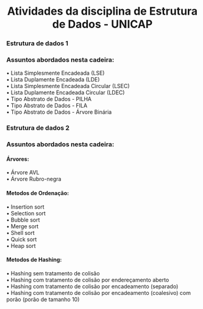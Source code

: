 <h1 align="center">Atividades da disciplina de Estrutura de Dados - UNICAP</h1>

<div>
  <h3> Estrutura de dados 1 </h3> 
<p>
<h3>Assuntos abordados nesta cadeira: <br> </h3>
• Lista Simplesmente Encadeada (LSE) <br>
• Lista Duplamente Encadeada (LDE)<br>
• Lista Simplesmente Encadeada Circular (LSEC)<br>
• Lista Duplamente Encadeada Circular (LDEC)<br>
• Tipo Abstrato de Dados - PILHA <br>
• Tipo Abstrato de Dados - FILA <br>
• Tipo Abstrato de Dados - Árvore Binária <br>
</p>

</div>
<div>
  <h3> Estrutura de dados 2 </h3> 
<p>
<h3>Assuntos abordados nesta cadeira: <br> </h3>
  <h4>Árvores: <br> </h4>
• Árvore AVL <br>
• Árvore Rubro-negra<br>
  <h4>Metodos de Ordenação: <br> </h4>
• Insertion sort <br>
• Selection sort <br>
• Bubble sort <br>
• Merge sort <br>
• Shell sort <br>
• Quick sort <br>
• Heap sort
</p>

  <h4>Metodos de Hashing: <br> </h4>
• Hashing sem tratamento de colisão <br>
• Hashing com tratamento de colisão por endereçamento aberto <br>
• Hashing com tratamento de colisão por encadeamento (separado) <br>
• Hashing com tratamento de colisão por encadeamento (coalesivo) com porão (porão de tamanho 10)
</p>
</div>

